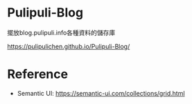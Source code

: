 # Pulipuli-Blog
擺放blog.pulipuli.info各種資料的儲存庫

https://pulipulichen.github.io/Pulipuli-Blog/

# Reference
- Semantic UI: https://semantic-ui.com/collections/grid.html